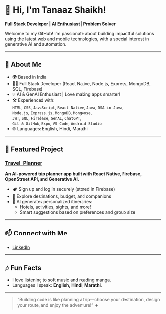 # 👋 Hi, I'm Tanaaz Shaikh!

**Full Stack Developer | AI Enthusiast | Problem Solver**

Welcome to my GitHub! I’m passionate about building impactful solutions using the latest web and mobile technologies, with a special interest in generative AI and automation.

---

## 🚀 About Me

- 🌍 Based in India  
- 🧑‍💻 Full Stack Developer (React Native, Node.js, Express, MongoDB, SQL, Firebase)
- 💡 AI & GenAI Enthusiast | Love making apps smarter!
- 🛠 Experienced with:  
  `HTML`, `CSS`, `JavaScript`, `React Native`, `Java`, `DSA in Java`,  
  `Node.js`, `Express.js`, `MongoDB`, `Mongoose`,  
  `JWT`, `SQL`, `Firebase`, `GenAI`, `ChatGPT`,  
  `Git & GitHub`, `Expo`, `VS Code`, `Android Studio`
- 🌐 Languages: English, Hindi, Marathi

---

## 🌟 Featured Project

### [Travel_Planner](https://github.com/Tanaaz437/Travel_Planner)  
**An AI-powered trip planner app built with React Native, Firebase, OpenStreet API, and Generative AI.**

- 🏕️ Sign up and log in securely (stored in Firebase)
- 🎯 Explore destinations, budget, and companions
- 🤖 AI generates personalized itineraries:
  - Hotels, activities, sights, and more!
  - Smart suggestions based on preferences and group size

---

## 📫 Connect with Me

- [LinkedIn](https://www.linkedin.com/in/tanaazshaikh)

---

## 🎶 Fun Facts

- I love listening to soft music and reading manga.
- Languages I speak: **English, Hindi, Marathi**.

---

> “Building code is like planning a trip—choose your destination, design your route, and enjoy the adventure!” ✈️
